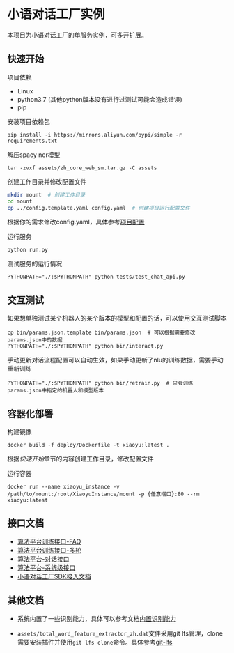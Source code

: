 # 小语对话工厂实例
本项目为小语对话工厂的单服务实例，可多开扩展。

## 快速开始
项目依赖
- Linux
- python3.7 (其他python版本没有进行过测试可能会造成错误)
- pip

安装项目依赖包

```
pip install -i https://mirrors.aliyun.com/pypi/simple -r requirements.txt
```

解压spacy ner模型
```
tar -zvxf assets/zh_core_web_sm.tar.gz -C assets
```

创建工作目录并修改配置文件

```bash
mkdir mount  # 创建工作目录
cd mount
cp ../config.template.yaml config.yaml  # 创建项目运行配置文件
```

根据你的需求修改config.yaml，具体参考[项目配置](docs/项目配置.md)


运行服务

```
python run.py
```

测试服务的运行情况

```
PYTHONPATH="./:$PYTHONPATH" python tests/test_chat_api.py
```

## 交互测试
如果想单独测试某个机器人的某个版本的模型和配置的话，可以使用交互测试脚本
```
cp bin/params.json.template bin/params.json  # 可以根据需要修改params.json中的数据
PYTHONPATH="./:$PYTHONPATH" python bin/interact.py
```

手动更新对话流程配置可以自动生效，如果手动更新了nlu的训练数据，需要手动重新训练
```
PYTHONPATH="./:$PYTHONPATH" python bin/retrain.py  # 只会训练params.json中指定的机器人和模型版本
```

## 容器化部署
构建镜像
```
docker build -f deploy/Dockerfile -t xiaoyu:latest .
```
根据*快速开始*章节的内容创建工作目录，修改配置文件

运行容器
```
docker run --name xiaoyu_instance -v /path/to/mount:/root/XiaoyuInstance/mount -p {任意端口}:80 --rm  xiaoyu:latest
```

## 接口文档

- [算法平台训练接口-FAQ](docs/算法平台训练接口-FAQ.md)
- [算法平台训练接口-多轮](docs/算法平台训练接口-多轮.md)
- [算法平台-对话接口](docs/算法平台-对话接口.md)
- [算法平台-系统级接口](docs/算法平台-系统接口.md)
- [小语对话工厂SDK接入文档](docs/小语对话工厂SDK接入文档.md)

## 其他文档
- 系统内置了一些识别能力，具体可以参考文档[内置识别能力](docs/内置识别能力.md)

- `assets/total_word_feature_extractor_zh.dat`文件采用git lfs管理，clone需要安装插件并使用`git lfs clone`命令。具体参考[git-lfs](docs/git-lfs.md)

